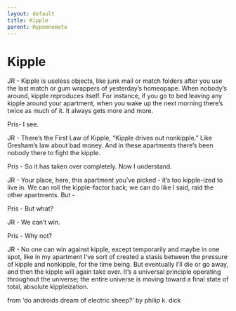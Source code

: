 ```yaml
---
layout: default
title: Kipple
parent: Hypomnemata
---
```

# Kipple

JR - Kipple is useless objects, like junk mail or match folders after you use the last match or gum wrappers of yesterday’s homeopape. When nobody’s around, kipple reproduces itself. For instance, if you go to bed leaving any kipple around your apartment, when you wake up the next morning there’s twice as much of it. It always gets more and more.

Pris- I see.

JR - There’s the First Law of Kipple, “Kipple drives out nonkipple.” Like Gresham’s law about bad money. And in these apartments there’s been nobody there to fight the kipple.

Pris - So it has taken over completely. Now I understand.

JR - Your place, here, this apartment you’ve picked - it’s too kipple-ized to live in. We can roll the kipple-factor back; we can do like I said, raid the other apartments. But -

Pris - But what?

JR - We can’t win.

Pris - Why not?

JR - No one can win against kipple, except temporarily and maybe in one spot, like in my apartment I’ve sort of created a stasis between the pressure of kipple and nonkipple, for the time being. But eventually I’ll die or go away, and then the kipple will again take over. It’s a universal principle operating throughout the universe; the entire universe is moving toward a final state of total, absolute kippleization.

from ‘do androids dream of electric sheep?’ by philip k. dick